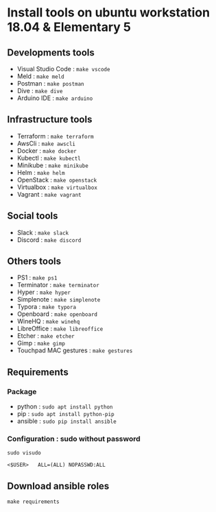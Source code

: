 # Install tools on ubuntu workstation 18.04 & Elementary 5

## Developments tools

* Visual Studio Code : `make vscode`
* Meld : `make meld`
* Postman : `make postman`
* Dive : `make dive`
* Arduino IDE : `make arduino`

## Infrastructure tools

* Terraform : `make terraform`
* AwsCli : `make awscli`
* Docker : `make docker`
* Kubectl : `make kubectl`
* Minikube : `make minikube`
* Helm : `make helm`
* OpenStack : `make openstack`
* Virtualbox : `make virtualbox`
* Vagrant : `make vagrant`

## Social tools

* Slack : `make slack`
* Discord : `make discord`

## Others tools

* PS1 : `make ps1`
* Terminator : `make terminator`
* Hyper : `make hyper`
* Simplenote : `make simplenote`
* Typora : `make typora`
* Openboard : `make openboard`
* WineHQ : `make winehq`
* LibreOffice : `make libreoffice`
* Etcher : `make etcher`
* Gimp : `make gimp`
* Touchpad MAC gestures : `make gestures`

## Requirements

### Package

* python : `sudo apt install python`
* pip : `sudo apt install python-pip`
* ansible : `sudo pip install ansible`

### Configuration : sudo without password

`sudo visudo`
```
<$USER>   ALL=(ALL) NOPASSWD:ALL
```

## Download ansible roles

`make requirements`
